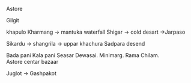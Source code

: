 

Astore


Gilgit



khapulo
Kharmang -> mantuka waterfall
Shigar -> cold desart ->Jarpaso 

Sikardu -> shangrila -> uppar khachura
Sadpara desend

Bada pani
Kala pani
Seasar
Dewasai.               Minimarg.           Rama
Chilam.       
                                     Astore centar bazaar
     

Juglot -> Gashpakot 